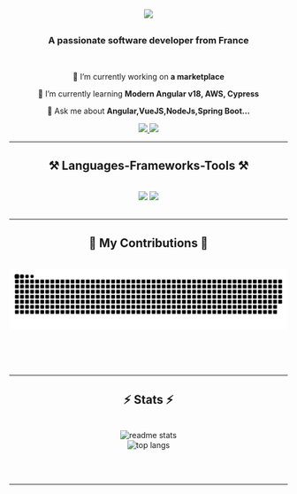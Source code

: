 <h1 align="center">
    <img src="https://readme-typing-svg.herokuapp.com/?font=Righteous&size=35&center=true&vCenter=true&width=500&height=70&duration=4000&lines=Hi+There!+👋;+I'm+Simon+Choukroun!;" />
</h1>

<h3 align="center">A passionate software developer from France </h3>

<br/>

<div align="center">
 
 🔭 I’m currently working on **a marketplace**
 
 🌱 I’m currently learning **Modern Angular v18, AWS, Cypress**

💬 Ask me about **Angular,VueJS,NodeJs,Spring Boot...**



 </div>
 
<div align="center"> 
  <a href="mailto:simonchou@live.fr">
    <img src="https://img.shields.io/badge/Gmail-333333?style=for-the-badge&logo=gmail&logoColor=red" />
  </a>
  <a href="https://zvsimon.vercel.app/" target="_blank">
     <img src="https://img.shields.io/badge/Portfolio-FF5722?style=for-the-badge&logo=todoist&logoColor=white" target="_blank" /> <!-- sqlite, safari, google-chrome are other good icon options -->
  </a>
</div>

 <hr/>
 
<h2 align="center">⚒️ Languages-Frameworks-Tools ⚒️</h2>
<br/>
<div align="center">
    <img src="https://skillicons.dev/icons?i=angular,vue,react,spring,hibernate,docker,webstorm,github,sequelize,scala,figma,cypress,tailwind,git,pycharm," />
    <img src="https://skillicons.dev/icons?i=python,javascript,typescript,express,java,mysql,prisma,postgres,pnpm,latex,jest,jenkins" /><br>
</div>

<br/>
<hr/>

<div align="center">
  <h2>🐍 My Contributions 🐍</h2>
  <br>
  <img alt="snake eating my contributions" src="https://raw.githubusercontent.com/ZvSimon/ZvSimon/output/github-contribution-grid-snake.svg" />
  
  <br/><br/><br/>
</div>

<hr/>

<h2 align="center">⚡ Stats ⚡</h2>
<br>
<div align=center>

  <img width=390 src="https://github-readme-stats.vercel.app/api?username=ZvSimon&count_private=true&show_icons=true&theme=react&rank_icon=github&border_radius=10" alt="readme stats" />
  <br/>
  <img width=325 align="center" src="https://github-readme-stats.vercel.app/api/top-langs/?username=ZvSimon&hide=HTML&langs_count=8&layout=compact&theme=react&border_radius=10&size_weight=0.5&count_weight=0.5&exclude_repo=github-readme-stats" alt="top langs" />
</div>

<br/><br/>

<hr/>

<br/>

<br/>
